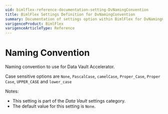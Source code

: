 ```yaml
---
uid: bimlflex-reference-documentation-setting-DvNamingConvention
title: BimlFlex Settings Definition for DvNamingConvention
summary: Documentation of settings option within BimlFlex for DvNamingConvention
varigenceProduct: BimlFlex
varigenceArticleType: Reference
---
```


# Naming Convention

Naming convention to use for Data Vault Accelerator.

Case sensitive options are `None`, `PascalCase`, `camelCase`, `Proper_Case`, `Proper Case`, `UPPER_CASE` and `lower_case`

Notes:

* This setting is part of the *Data Vault* settings category.
* The default value for this setting is `None`.
